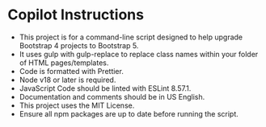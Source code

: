 # Copilot Instructions

<!-- https://docs.github.com/en/copilot/customizing-copilot/adding-repository-custom-instructions-for-github-copilot#creating-a-repository-custom-instructions-file -->

- This project is for a command-line script designed to help upgrade Bootstrap 4 projects to Bootstrap 5.
- It uses gulp with gulp-replace to replace class names within your folder of HTML pages/templates.
- Code is formatted with Prettier.
- Node v18 or later is required.
- JavaScript Code should be linted with ESLint 8.57.1.
- Documentation and comments should be in US English.
- This project uses the MIT License.
- Ensure all npm packages are up to date before running the script.

